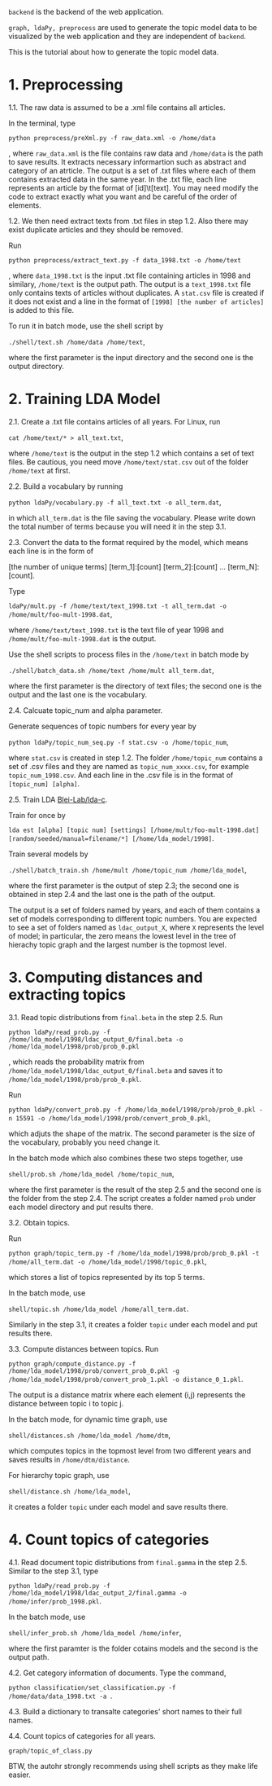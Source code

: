 `backend` is the backend of the web application.

`graph, ldaPy, preprocess` are used to generate the topic model data to be visualized by the web application and they are independent of `backend`.

This is the tutorial about how to generate the topic model data.

# 1. Preprocessing

1.1. The raw data is assumed to be a .xml file contains all articles.

In the terminal, type 

`python preprocess/preXml.py -f raw_data.xml -o /home/data` 

, where `raw_data.xml` is the file contains raw data and  `/home/data` is the path to save results.
It extracts necessary informartion such as abstract and category of an atrticle.
The output is a set of .txt files where each of them contains extracted data in the same year.
In the .txt file, each line represents an article by the format of [id]\t[text].
You may need modify the code to extract exactly what you want and be careful of the order of elements.

1.2. We then need extract texts from .txt files in step 1.2. Also there may exist duplicate articles and they should be removed. 

Run 

`python preprocess/extract_text.py -f data_1998.txt -o /home/text`

, where `data_1998.txt` is the input .txt file containing articles in 1998 and similary, `/home/text` is the output path.
The output is a `text_1998.txt` file only contains texts of articles without duplicates. 
A `stat.csv` file is created if it does not exist and a line in the format of `[1998] [the number of articles]` is added to this file.

To run it in batch mode, use the shell script by

`./shell/text.sh /home/data /home/text`,
 
 where the first parameter is the input directory and the second one is the output directory.

# 2. Training LDA Model

2.1. Create a .txt file contains articles of all years. For Linux, run

`cat /home/text/* > all_text.txt`,

where `/home/text` is the output in the step 1.2 which contains a set of text files.
Be cautious, you need move `/home/text/stat.csv` out of the folder `/home/text` at first.

2.2. Build a vocabulary by running

`python ldaPy/vocabulary.py -f all_text.txt -o all_term.dat`,

in which `all_term.dat` is the file saving the vocabulary.
Please write down the total number of terms because you will need it in the step 3.1.

2.3. Convert the data to the format required by the model, which means each line is in the form of 

[the number of unique terms] [term_1]:[count] [term_2]:[count] ...  [term_N]:[count].

Type

`ldaPy/mult.py -f /home/text/text_1998.txt -t all_term.dat -o /home/mult/foo-mult-1998.dat`,

where `/home/text/text_1998.txt` is the text file of year 1998 and `/home/mult/foo-mult-1998.dat` is the output. 

Use the shell scripts to process files in the `/home/text` in batch mode by

`./shell/batch_data.sh /home/text /home/mult all_term.dat`,

where the first parameter is the directory of text files; the second one is the output and the last one is the vocabulary.

2.4. Calcuate topic_num and alpha parameter.

Generate sequences of topic numbers for every year by

`python ldaPy/topic_num_seq.py -f stat.csv -o /home/topic_num`,

where `stat.csv` is created in step 1.2.
The folder `/home/topic_num` contains a set of .csv files and they are named as `topic_num_xxxx.csv`, for example `topic_num_1998.csv`.
And each line in the .csv file is in the format of `[topic_num] [alpha]`.

2.5. Train LDA [Blei-Lab/lda-c](https://github.com/Blei-Lab/lda-c).

Train for once by

`lda est [alpha] [topic num] [settings] [/home/mult/foo-mult-1998.dat] [random/seeded/manual=filename/*] [/home/lda_model/1998]`.

Train several models by

`./shell/batch_train.sh /home/mult /home/topic_num /home/lda_model`,

where the first parameter is the output of step 2.3; the second one is obtained in step 2.4 and the last one is the path of the output.

The output is a set of folders named by years, and each of them contains a set of models corresponding to different topic numbers. You are expected to see a set of folders named as `ldac_output_X`, where `X` represents the level of model; in particular, the zero means the lowest level in the tree of hierachy topic graph and the largest number is the topmost level. 


# 3. Computing distances and extracting topics

3.1. Read topic distributions from `final.beta` in the step 2.5.
Run

`python ldaPy/read_prob.py -f /home/lda_model/1998/ldac_output_0/final.beta -o /home/lda_model/1998/prob/prob_0.pkl`

, which reads the probability matrix from `/home/lda_model/1998/ldac_output_0/final.beta` and saves it to `/home/lda_model/1998/prob/prob_0.pkl`.

Run

`python ldaPy/convert_prob.py -f /home/lda_model/1998/prob/prob_0.pkl -n 15591 -o /home/lda_model/1998/prob/convert_prob_0.pkl`,

which adjuts the shape of the matrix.
The second parameter is the size of the vocabulary, probably you need change it.

In the batch mode which also combines these two steps together, use

`shell/prob.sh /home/lda_model /home/topic_num`,

where the first parameter is the result of the step 2.5 and the second one is the folder from the step 2.4.
The script creates a folder named `prob` under each model directory and put results there.

3.2. Obtain topics.

Run

`python graph/topic_term.py -f /home/lda_model/1998/prob/prob_0.pkl -t /home/all_term.dat -o /home/lda_model/1998/topic_0.pkl`,

which stores a list of topics represented by its top 5 terms.

In the batch mode, use

`shell/topic.sh /home/lda_model /home/all_term.dat`.

Similarly in the step 3.1, it creates a folder `topic` under each model and put results there.

3.3. Compute distances between topics.
Run

`python graph/compute_distance.py -f /home/lda_model/1998/prob/convert_prob_0.pkl -g /home/lda_model/1998/prob/convert_prob_1.pkl -o distance_0_1.pkl`.

The output is a distance matrix where each element (i,j) represents the distance between topic i to topic j.

In the batch mode, for dynamic time graph, use

`shell/distances.sh /home/lda_model /home/dtm`,

which computes topics in the topmost level from two different years and saves results in `/home/dtm/distance`.

For hierarchy topic graph, use

`shell/distance.sh /home/lda_model`,

it creates a folder `topic` under each model and save results there.

# 4. Count topics of categories

4.1. Read document topic distributions from `final.gamma` in the step 2.5.
Similar to the step 3.1, type

`python ldaPy/read_prob.py -f /home/lda_model/1998/ldac_output_2/final.gamma -o /home/infer/prob_1998.pkl`.

In the batch mode, use

`shell/infer_prob.sh /home/lda_model /home/infer`,

where the first paramter is the folder cotains models and the second is the output path.

4.2. Get category information of documents.
Type the command,

`python classification/set_classification.py -f /home/data/data_1998.txt -a `.

4.3. Build a dictionary to transalte categories' short names to their full names.

4.4. Count topics of categories for all years.


`graph/topic_of_class.py` 


BTW, the autohr strongly recommends using shell scripts as they make life easier.
